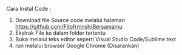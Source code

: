 Cara Instal Code :

1. Download file Source code melalui halaman https://github.com/Fitofrmnsh/Bersamamu
2. Ekstrak File ke dalam folder tertentu
3. Buka melalui teks editor seperti Visual Studio Code/Sublime text
4. run melalui browser Google Chrome (Disarankan)
   

